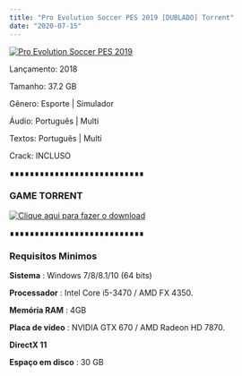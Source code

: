 ```yaml
---
title: "Pro Evolution Soccer PES 2019 [DUBLADO] Torrent"
date: "2020-07-15"
---
```


[![](https://1.bp.blogspot.com/-AqoRQ89oOzM/XjNQb7_5W_I/AAAAAAAAAOM/o_CWXQLmfUgzd_qfspH05mjHY1MNEHcdACLcBGAsYHQ/s640/PES2019_Art.jpg "Pro Evolution Soccer PES 2019")](https://1.bp.blogspot.com/-AqoRQ89oOzM/XjNQb7_5W_I/AAAAAAAAAOM/o_CWXQLmfUgzd_qfspH05mjHY1MNEHcdACLcBGAsYHQ/s1600/PES2019_Art.jpg)

Lançamento: 2018

Tamanho: 37.2 GB

Gênero: Esporte | Simulador

Áudio: Português | Multi

Textos: Português | Multi

Crack: INCLUSO

∎∎∎∎∎∎∎∎∎∎∎∎∎∎∎∎∎∎∎∎∎∎∎∎∎∎∎

###  GAME TORRENT

[![](https://1.bp.blogspot.com/-ruPWnCPWoec/XicYXvF8HuI/AAAAAAAAABI/UyLFOzfJIS8TPrFtDtaU-c8HnQ9uppeeACLcBGAsYHQ/s200/botc3a3o-filmes-via-torrent-300x135.png "Clique aqui para fazer o download")](fc74c95037be37d1f051bfdb3ebfc254d974e9eb&dn=PRO+EVOLUTION+SOCCER+2019-V1.02.00{ca9bad4f721d92abc13e060f4f8dd78be4bc2e3e6ae69d619fbd104809de1ad1}2BDATA+PACK+2.00{ca9bad4f721d92abc13e060f4f8dd78be4bc2e3e6ae69d619fbd104809de1ad1}2BALL+COMMENTARI&tr=udp{ca9bad4f721d92abc13e060f4f8dd78be4bc2e3e6ae69d619fbd104809de1ad1}3A{ca9bad4f721d92abc13e060f4f8dd78be4bc2e3e6ae69d619fbd104809de1ad1}2F{ca9bad4f721d92abc13e060f4f8dd78be4bc2e3e6ae69d619fbd104809de1ad1}2Ftracker.leechers-paradise.org{ca9bad4f721d92abc13e060f4f8dd78be4bc2e3e6ae69d619fbd104809de1ad1}3A6969&tr=udp{ca9bad4f721d92abc13e060f4f8dd78be4bc2e3e6ae69d619fbd104809de1ad1}3A{ca9bad4f721d92abc13e060f4f8dd78be4bc2e3e6ae69d619fbd104809de1ad1}2F{ca9bad4f721d92abc13e060f4f8dd78be4bc2e3e6ae69d619fbd104809de1ad1}2Ftracker.openbittorrent.com{ca9bad4f721d92abc13e060f4f8dd78be4bc2e3e6ae69d619fbd104809de1ad1}3A80&tr=udp{ca9bad4f721d92abc13e060f4f8dd78be4bc2e3e6ae69d619fbd104809de1ad1}3A{ca9bad4f721d92abc13e060f4f8dd78be4bc2e3e6ae69d619fbd104809de1ad1}2F{ca9bad4f721d92abc13e060f4f8dd78be4bc2e3e6ae69d619fbd104809de1ad1}2Fopen.demonii.com{ca9bad4f721d92abc13e060f4f8dd78be4bc2e3e6ae69d619fbd104809de1ad1}3A1337&tr=udp{ca9bad4f721d92abc13e060f4f8dd78be4bc2e3e6ae69d619fbd104809de1ad1}3A{ca9bad4f721d92abc13e060f4f8dd78be4bc2e3e6ae69d619fbd104809de1ad1}2F{ca9bad4f721d92abc13e060f4f8dd78be4bc2e3e6ae69d619fbd104809de1ad1}2Ftracker.coppersurfer.tk{ca9bad4f721d92abc13e060f4f8dd78be4bc2e3e6ae69d619fbd104809de1ad1}3A6969&tr=udp{ca9bad4f721d92abc13e060f4f8dd78be4bc2e3e6ae69d619fbd104809de1ad1}3A{ca9bad4f721d92abc13e060f4f8dd78be4bc2e3e6ae69d619fbd104809de1ad1}2F{ca9bad4f721d92abc13e060f4f8dd78be4bc2e3e6ae69d619fbd104809de1ad1}2Fexodus.desync.com{ca9bad4f721d92abc13e060f4f8dd78be4bc2e3e6ae69d619fbd104809de1ad1}3A6969)

  

  

  

∎∎∎∎∎∎∎∎∎∎∎∎∎∎∎∎∎∎∎∎∎∎∎∎∎∎∎

###   

### Requisitos Minimos

**Sistema** : Windows 7/8/8.1/10 (64 bits)

**Processador** : Intel Core i5-3470 / AMD FX 4350.

**Memória RAM** : 4GB

**Placa de vídeo** : NVIDIA GTX 670 / AMD Radeon HD 7870.

**DirectX 11**

**Espaço em disco** : 30 GB
